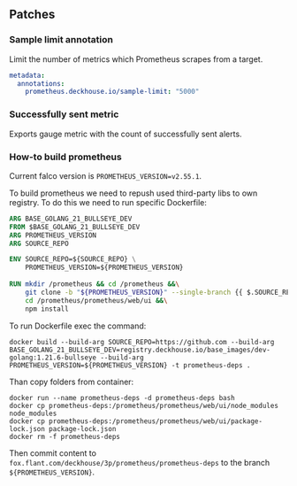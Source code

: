 ## Patches

### Sample limit annotation

Limit the number of metrics which Prometheus scrapes from a target.  

```yaml
metadata:
  annotations:
    prometheus.deckhouse.io/sample-limit: "5000"
```

### Successfully sent metric

Exports gauge metric with the count of successfully sent alerts. 

### How-to build prometheus

Current falco version is `PROMETHEUS_VERSION=v2.55.1`.

To build prometheus we need to repush used third-party libs to own registry. To do this we need to run specific Dockerfile:

```dockerfile
ARG BASE_GOLANG_21_BULLSEYE_DEV
FROM $BASE_GOLANG_21_BULLSEYE_DEV
ARG PROMETHEUS_VERSION
ARG SOURCE_REPO

ENV SOURCE_REPO=${SOURCE_REPO} \
    PROMETHEUS_VERSION=${PROMETHEUS_VERSION}
    
RUN mkdir /prometheus && cd /prometheus &&\
    git clone -b "${PROMETHEUS_VERSION}" --single-branch {{ $.SOURCE_REPO }}/prometheus/prometheus &&\
    cd /prometheus/prometheus/web/ui &&\
    npm install
```

To run Dockerfile exec the command:

```shell
docker build --build-arg SOURCE_REPO=https://github.com --build-arg BASE_GOLANG_21_BULLSEYE_DEV=registry.deckhouse.io/base_images/dev-golang:1.21.6-bullseye --build-arg PROMETHEUS_VERSION=${PROMETHEUS_VERSION} -t prometheus-deps .
```

Than copy folders from container:

```shell
docker run --name prometheus-deps -d prometheus-deps bash
docker cp prometheus-deps:/prometheus/prometheus/web/ui/node_modules node_modules
docker cp prometheus-deps:/prometheus/prometheus/web/ui/package-lock.json package-lock.json
docker rm -f prometheus-deps
```

Then commit content to `fox.flant.com/deckhouse/3p/prometheus/prometheus-deps` to the branch `${PROMETHEUS_VERSION}`.
